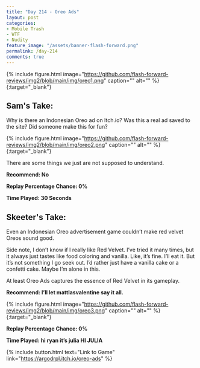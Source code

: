 ```yaml
---
title: "Day 214 - Oreo Ads"
layout: post
categories:
- Mobile Trash
- WTF
- Nudity
feature_image: "/assets/banner-flash-forward.png"
permalink: /day-214
comments: true
---
```


{% include figure.html image="https://github.com/flash-forward-reviews/img2/blob/main/img/oreo1.png" caption="" alt="" %}{:target="_blank"}
 
## Sam's Take:

Why is there an Indonesian Oreo ad on Itch.io? Was this a real ad saved to the site? Did someone make this for fun?

{% include figure.html image="https://github.com/flash-forward-reviews/img2/blob/main/img/oreo2.png" caption="" alt="" %}{:target="_blank"}

There are some things we just are not supposed to understand.

**Recommend: No**

**Replay Percentage Chance: 0%**

**Time Played: 30 Seconds** 

## Skeeter's Take:

Even an Indonesian Oreo advertisement game couldn’t make red velvet Oreos sound good. 

Side note, I don’t know if I really like Red Velvet. I’ve tried it many times, but it always just tastes like food coloring and vanilla. Like, it’s fine. I’ll eat it. But it’s not something I go seek out. I’d rather just have a vanilla cake or a confetti cake. Maybe I’m alone in this. 

At least Oreo Ads captures the essence of Red Velvet in its gameplay.

**Recommend: I’ll let mattlasvalentine say it all.**

{% include figure.html image="https://github.com/flash-forward-reviews/img2/blob/main/img/oreo3.png" caption="" alt="" %}{:target="_blank"}

**Replay Percentage Chance: 0%**

**Time Played: hi ryan it’s julia HI JULIA** 

{% include button.html text="Link to Game" link="https://argodrpl.itch.io/oreo-ads" %}